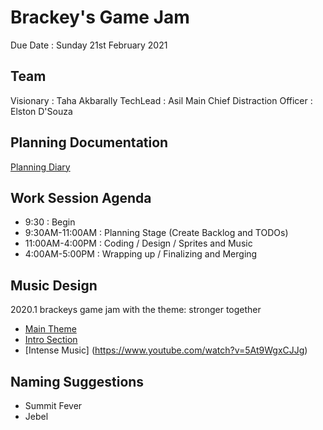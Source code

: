 # Brackey's Game Jam

Due Date : Sunday 21st February 2021 

## Team 

Visionary : Taha Akbarally 
TechLead : Asil Main
Chief Distraction Officer : Elston D'Souza 

## Planning Documentation 

[Planning Diary](https://docs.google.com/document/d/1Rul964JcD5PXOVg_tMJk7egVrXoUBqF_Sp8ApOv-ELU/edit?usp=sharing)

## Work Session Agenda 

- 9:30 : Begin 
- 9:30AM-11:00AM : Planning Stage (Create Backlog and TODOs) 
- 11:00AM-4:00PM : Coding / Design / Sprites and Music  
- 4:00AM-5:00PM : Wrapping up / Finalizing and Merging 

## Music Design 
  
 2020.1 brackeys game jam with the theme: stronger together

- [Main Theme](https://open.spotify.com/track/2gsXmYX7AVEPZHiClEsaQw?si=uVdkl8T7RR6vaPo5QehW6A)
- [Intro Section](https://open.spotify.com/track/2Vy3oYEpGJfy5WppbAPHgH?si=Zl__f0X7RYyd-zvrsPZFJg)
- [Intense Music] (https://www.youtube.com/watch?v=5At9WgxCJJg)



## Naming Suggestions 
 - Summit Fever
 - Jebel

